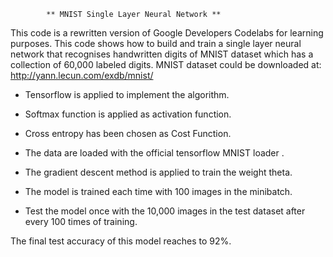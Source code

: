             ** MNIST Single Layer Neural Network **

This code is a rewritten version of Google Developers Codelabs for learning purposes. This code shows how to build 
and train a single layer neural network that recognises handwritten digits of MNIST dataset which has a collection of
60,000 labeled digits. MNIST dataset could be downloaded at: http://yann.lecun.com/exdb/mnist/

* Tensorflow is applied to implement the algorithm.

* Softmax function is applied as activation function. 

* Cross entropy has been chosen as Cost Function. 

* The data are loaded with the official tensorflow MNIST loader .

* The gradient descent method is applied to train the weight theta.

* The model is trained each time with 100 images in the minibatch.

* Test the model once with the 10,000 images in the test dataset after every 100 times of training.

The final test accuracy of this model reaches to 92%.
